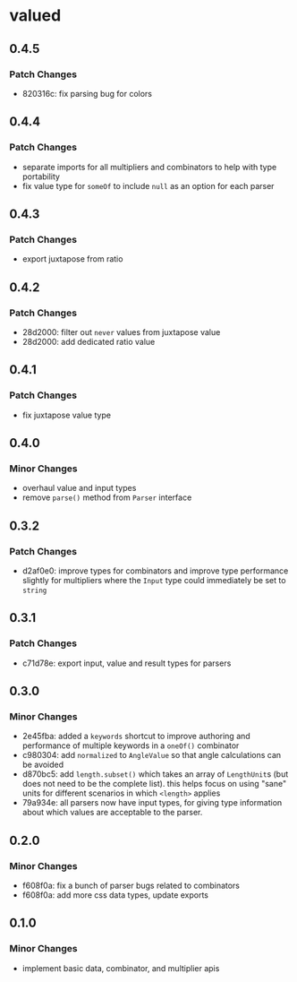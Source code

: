 # valued

## 0.4.5

### Patch Changes

- 820316c: fix parsing bug for colors

## 0.4.4

### Patch Changes

- separate imports for all multipliers and combinators to help with type portability
- fix value type for `someOf` to include `null` as an option for each parser

## 0.4.3

### Patch Changes

- export juxtapose from ratio

## 0.4.2

### Patch Changes

- 28d2000: filter out `never` values from juxtapose value
- 28d2000: add dedicated ratio value

## 0.4.1

### Patch Changes

- fix juxtapose value type

## 0.4.0

### Minor Changes

- overhaul value and input types
- remove `parse()` method from `Parser` interface

## 0.3.2

### Patch Changes

- d2af0e0: improve types for combinators and improve type performance slightly for multipliers where the `Input` type could immediately be set to `string`

## 0.3.1

### Patch Changes

- c71d78e: export input, value and result types for parsers

## 0.3.0

### Minor Changes

- 2e45fba: added a `keywords` shortcut to improve authoring and performance of multiple keywords in a `oneOf()` combinator
- c980304: add `normalized` to `AngleValue` so that angle calculations can be avoided
- d870bc5: add `length.subset()` which takes an array of `LengthUnit`s (but does not need to be the complete list). this helps focus on using "sane" units for different scenarios in which `<length>` applies
- 79a934e: all parsers now have input types, for giving type information about which values are acceptable to the parser.

## 0.2.0

### Minor Changes

- f608f0a: fix a bunch of parser bugs related to combinators
- f608f0a: add more css data types, update exports

## 0.1.0

### Minor Changes

- implement basic data, combinator, and multiplier apis
